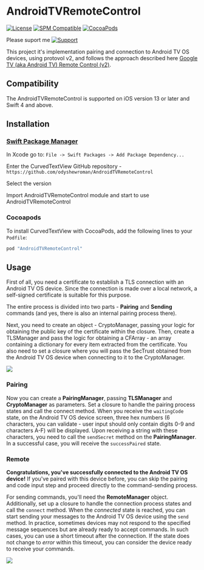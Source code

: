 # AndroidTVRemoteControl

[![License](https://img.shields.io/badge/License-MIT-blue.svg)](https://opensource.org/licenses/MIT)
[![SPM Compatible](https://img.shields.io/badge/SPM-Compatible-brightgreen.svg)](https://swift.org/package-manager)
[![CocoaPods](https://img.shields.io/cocoapods/v/AndroidTVRemoteControl.svg)](https://cocoapods.org/pods/AndroidTVRemoteControl)

Please suport me [![Support](https://img.shields.io/badge/Support-Buy%20Me%20a%20Coffee-brightgreen.svg)](https://www.buymeacoffee.com/odyshewroman)

This project it's implementation pairing and connection to Android TV OS devices, using protovol v2, and follows the approach described here [Google TV (aka Android TV) Remote Control (v2)](https://github.com/Aymkdn/assistant-freebox-cloud/wiki/Google-TV-(aka-Android-TV)-Remote-Control-(v2)).

## Compatibility

The AndroidTVRemoteControl is supported on iOS version 13 or later and Swift 4 and above.

## Installation


### [Swift Package Manager](https://github.com/apple/swift-package-manager)

In Xcode go to: ```File -> Swift Packages -> Add Package Dependency...```

Enter the CurvedTextView GitHub repository - ```https://github.com/odyshewroman/AndroidTVRemoteControl```

Select the version

Import AndroidTVRemoteControl module and start to use AndroidTVRemoteControl

### Cocoapods
To install CurvedTextView with CocoaPods, add the following lines to your `Podfile`:

```ruby
pod "AndroidTVRemoteControl"
```

## Usage

First of all, you need a certificate to establish a TLS connection with an Android TV OS device. Since the connection is made over a local network, a self-signed certificate is suitable for this purpose.

The entire process is divided into two parts - **Pairing** and **Sending** commands (and yes, there is also an internal pairing process there).

Next, you need to create an object - CryptoManager, passing your logic for obtaining the public key of the certificate within the closure.
Then, create a TLSManager and pass the logic for obtaining a CFArray - an array containing a dictionary for every item extracted from the certificate. You also need to set a closure where you will pass the SecTrust obtained from the Android TV OS device when connecting to it to the CryptoManager.

<img src="/assets/preparing.png">

### Pairing

Now you can create a **PairingManager**, passing **TLSManager** and **CryptoManager** as parameters. Set a closure to handle the pairing process states and call the connect method. When you receive the `waitingCode` state, on the Android TV OS device screen, three hex numbers (6 characters, you can validate - user input should only contain digits 0-9 and characters A-F) will be displayed. Upon receiving a string with these characters, you need to call the `sendSecret` method on the **PairingManager**. In a successful case, you will receive the `successPaired` state.

### Remote

**Congratulations, you've successfully connected to the Android TV OS device!** If you've paired with this device before, you can skip the pairing and code input step and proceed directly to the command-sending process.

For sending commands, you'll need the **RemoteManager** object. Additionally, set up a closure to handle the connection process states and call the `connect` method. When the *connected* state is reached, you can start sending your messages to the Android TV OS device using the `send` method. In practice, sometimes devices may not respond to the specified message sequences but are already ready to accept commands. In such cases, you can use a short timeout after the connection. If the state does not change to *error* within this timeout, you can consider the device ready to receive your commands.

<img src="/assets/pairing.png">
